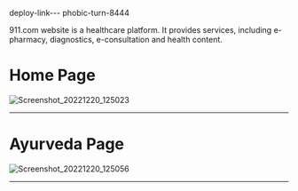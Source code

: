 deploy-link--- phobic-turn-8444

 911.com website is a healthcare platform. It provides services, including e-pharmacy, diagnostics, e-consultation and health content.


# Home Page
![Screenshot_20221220_125023](https://user-images.githubusercontent.com/101381281/208606971-3a7c3a26-abcb-4428-9ee6-116159ebe8b9.png)


---

# Ayurveda Page

![Screenshot_20221220_125056](https://user-images.githubusercontent.com/101381281/208607011-b342af57-82b5-4059-a891-04abd15cdbb3.png)

---
